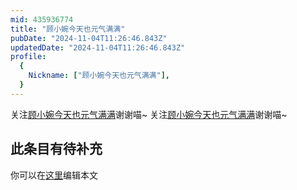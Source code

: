 ```yaml
---
mid: 435936774
title: "顾小婉今天也元气满满"
pubDate: "2024-11-04T11:26:46.843Z"
updatedDate: "2024-11-04T11:26:46.843Z"
profile:
  {
    Nickname: ["顾小婉今天也元气满满"],
  }
---
```


关注[顾小婉今天也元气满满](https://space.bilibili.com/435936774)谢谢喵~ 关注[顾小婉今天也元气满满](https://space.bilibili.com/435936774)谢谢喵~

## 此条目有待补充
你可以在[这里](https://github.com/Yuhanawa/VTuber.ICU/edit/master/src/content/v/顾小婉今天也元气满满/index.md)编辑本文
